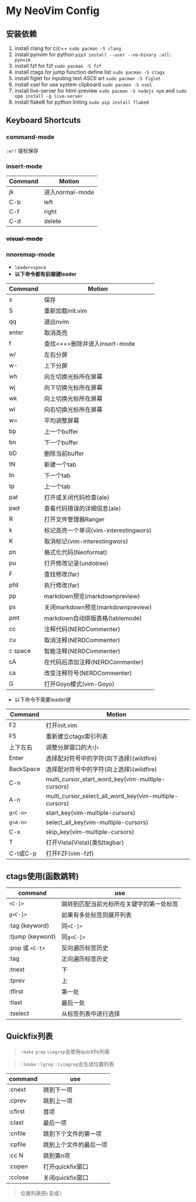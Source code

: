 # My NeoVim Config

## 安装依赖
1. install clang for c/c++ `sudo pacman -S clang`
2. install pynvim for python `pip3 install --user --no-binary :all: pynvim`
3. install fzf for fzf `sudo pacman -S fzf`
4. install ctags for jump function define list `sudo pacman -S ctags`
5. install figlet for inputing text ASCII art `sudo pacman -S figlet`
6. install xsel for use system clipboard `sudo pacman -S xsel`
7. install live-server for html-preview `sudo pacman -S nodejs npm` and `sudo npm install -g live-server`
8. install flake8 for python linting `sudo pip install flake8`

## Keyboard Shortcuts
### command-mode
`:w!!` 提权保存

### insert-mode
| Command | Motion          |
| ------- | ---             |
| jk      | 进入normal-mode |
| C-b     | left            |
| C-f     | right           |
| C-d     | delete          |

### ~~visual-mode~~

### nnoremap-mode
- `leader=space`
- **以下命令都有前缀键leader**

| Command | Motion                                |
| ------- | ---                                   |
| s       | 保存                                  |
| S       | 重新加载init.vim                      |
| qq      | 退出nvim                              |
| enter   | 取消高亮                              |
| f       | 查找<++>删除并进入insert-mode         |
| w/      | 左右分屏                              |
| w-      | 上下分屏                              |
| wh      | 向左切换光标所在屏幕                  |
| wj      | 向下切换光标所在屏幕                  |
| wk      | 向上切换光标所在屏幕                  |
| wl      | 向右切换光标所在屏幕                  |
| w=      | 平均调整屏幕                          |
| bp      | 上一个buffer                          |
| bn      | 下一个buffer                          |
| bD      | 删除当前buffer                        |
| tN      | 新建一个tab                           |
| tn      | 下一个tab                             |
| tp      | 上一个tab                             |
| pat     | 打开或关闭代码检查(ale)               |
| pad     | 查看代码错误的详细信息(ale)           |
| R       | 打开文件管理器Ranger                  |
| k       | 标记高亮一个单词(vim-interestingwors) |
| K       | 取消标记(vim-interestingwors)         |
| pn      | 格式化代码(Neoformat)                 |
| pu      | 打开修改记录(undotree)                |
| F       | 查找修改(far)                         |
| pfd     | 执行修改(far)                         |
| pp      | markdown预览(markdownpreview)         |
| ps      | 关闭markdown预览(markdownpreview)     |
| pmt     | markdown自动排版表格(tablemode)       |
| cc      | 注释代码(NERDCommenter)               |
| cu      | 取消注释(NERDCommenter)               |
| c space | 智能注释(NERDCommenter)               |
| cA      | 在代码后添加注释(NERDCommenter)       |
| ca      | 改变注释符号(NERDCommenter)           |
| G       | 打开Goyo模式(vim-Goyo)                |

- 以下命令不需要leader键

| Command   | Motion                                                 |
| -------   | ---                                                    |
| F2        | 打开init.vim                                           |
| F5        | 重新建立ctags索引列表                                  |
| 上下左右  | 调整分屏窗口的大小                                     |
| Enter     | 选择配对符号中的字符(向下选择)(wildfire)               |
| BackSpace | 选择配对符号中的字符(向上选择)(wildfire)               |
| C-n       | multi_cursor_start_word_key(vim-multiple-cursors)      |
| A-n       | multi_cursor_select_all_word_key(vim-multiple-cursors) |
| `g<C-n>`  | start_key(vim-multiple-cursors)                        |
| `g<A-n>`  | select_all_key(vim-multiple-cursors)                   |
| C-x       | skip_key(vim-multiple-cursors)                         |
| T         | 打开Vista(Vista){类似tagbar}                           |
| C-t或C-p  | 打开FZF(vim-fzf)                                       |

## ctags使用(函数跳转)
| command          | use                                      |
| -------          | ---                                      |
| `<C-]>`          | 跳转到匹配当前光标所在关键字的第一处标签 |
| `g<C-]>`         | 如果有多处标签则展开列表                 |
| :tag {keyword}   | 同`<C-]>`                                |
| :tjump {keyword} | 同`g<C-]>`                               |
| :pop 或 `<C-t>`  | 反向遍历标签历史                         |
| :tag             | 正向遍历标签历史                         |
| :tnext           | 下                                       |
| :tprev           | 上                                       |
| :tfirst          | 第一处                                   |
| :tlast           | 最后一处                                 |
| :tselect         | 从标签列表中进行选择                     |

## Quickfix列表
> `:make` `grep` `vimgrep`会使用quickfix列表

> `:lmake` `:lgrep` `:lvimgrep`会生成位置列表

| command  | use                    |
| -------  | ---                    |
| :cnext   | 跳到下一项             |
| :cprev   | 跳到上一项             |
| :cfirst | 首项                   |
| :clast  | 最后一项               |
| :cnfile | 跳到下个文件的第一项   |
| :cpfile | 跳到上个文件的最后一项 |
| :cc N   | 跳到第n项              |
| :copen  | 打开quickfix窗口       |
| :cclose | 关闭quickfix窗口       |

> 位置列表把`c`变成`l`
